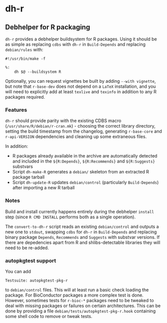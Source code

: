 # dh-r

## Debhelper for R packaging

`dh-r` provides a debhelper buildsystem for R packages. Using it should be as simple as replacing `cdbs` with `dh-r` in `Build-Depends` and replacing `debian/rules` with:

```
#!/usr/bin/make -f

%:
    dh $@ --buildsystem R
```

Optionally, you can request vignettes be built by adding `--with vignette`, but note that `r-base-dev` does not depend on a `LaTeX` installation, and you will need to explicitly add at least `texlive` and `texinfo` in addition to any R packages required.

### Features

`dh-r` should provide parity with the existing CDBS macro (`/usr/share/R/debian/r-cran.mk`) - choosing the correct library directory, setting the build timestamp from the changelog, generating `r-base-core` and `r-api-VERSION` dependencies and cleaning up some extraneous files.

In addition:

 * R packages already available in the archive are automatically detected and included in the `${R:Depends}`, `${R:Recommends}` and `${R:Suggests}` substvars
 * Script `dh-make-R` generates a `debian/` skeleton from an extracted R package tarball
 * Script `dh-update-R` updates `debian/control` (particularly `Build-Depends`) after importing a new R tarball

### Notes

Build and install currently happens entirely during the debhelper `install` step (since `R CMD INSTALL` performs both as a single operation).

The `convert-to-dh-r` script reads an existing `debian/control` and outputs a new one to `stdout`, swapping `cdbs` for `dh-r` in `Build-Depends` and replacing binary package `Depends`, `Recommends` and `Suggests` with substvar versions. If there are depedencies apart from R and shlibs-detectable libraries they will need to be re-added.

### autopkgtest support

You can add

```
Testsuite: autopkgtest-pkg-r
```

to `debian/control` files.  This will at least run a basic check loading the package.
For BioConductor packages a more complex test is done.
However, sometimes tests for `r-bioc-*` packages need to be tweaked to deal with missing packages or failures on certain architectures.
This can be done by providing a file `debian/tests/autopkgtest-pkg-r.hook` containing some shell code to remove or tweak tests.
